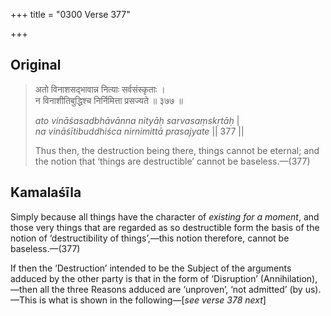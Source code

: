 +++
title = "0300 Verse 377"

+++
## Original 
>
> अतो विनाशसद्भावान्न नित्याः सर्वसंस्कृताः ।  
> न विनाशीतिबुद्धिश्च निर्निमित्ता प्रसज्यते ॥ ३७७ ॥ 
>
> *ato vināśasadbhāvānna nityāḥ sarvasaṃskṛtāḥ* \|  
> *na vināśītibuddhiśca nirnimittā prasajyate* \|\| 377 \|\| 
>
> Thus then, the destruction being there, things cannot be eternal; and the notion that ‘things are destructible’ cannot be baseless.—(377)



## Kamalaśīla

Simply because all things have the character of *existing for a moment*, and those very things that are regarded as so destructible form the basis of the notion of ‘destructibility of things’,—this notion therefore, cannot be baseless.—(377)

If then the ‘Destruction’ intended to be the Subject of the arguments adduced by the other party is that in the form of ‘Disruption’ (Annihilation),—then all the three Reasons adduced are ‘unproven’, ‘not admitted’ (by us).—This is what is shown in the following—[*see verse 378 next*]


